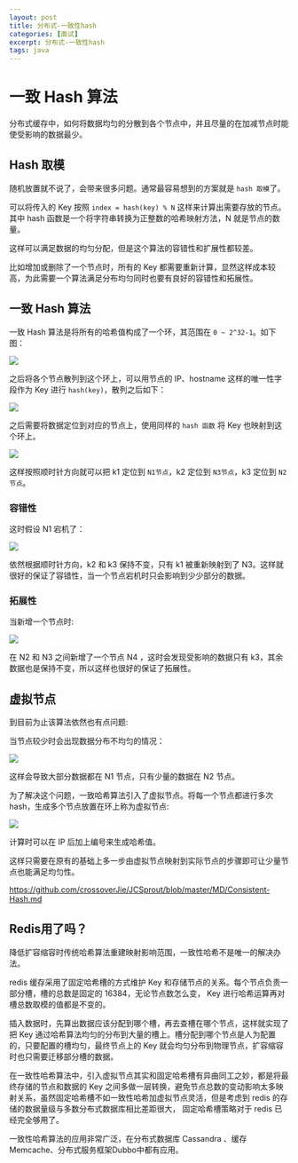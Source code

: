```yaml
---
layout: post
title: 分布式-一致性hash
categories: [面试]
excerpt: 分布式-一致性hash
tags: java
---
```

# 一致 Hash 算法
分布式缓存中，如何将数据均匀的分散到各个节点中，并且尽量的在加减节点时能使受影响的数据最少。

## Hash 取模
随机放置就不说了，会带来很多问题。通常最容易想到的方案就是 `hash 取模`了。

可以将传入的 Key 按照 `index = hash(key) % N` 这样来计算出需要存放的节点。其中 hash 函数是一个将字符串转换为正整数的哈希映射方法，N 就是节点的数量。

这样可以满足数据的均匀分配，但是这个算法的容错性和扩展性都较差。

比如增加或删除了一个节点时，所有的 Key 都需要重新计算，显然这样成本较高，为此需要一个算法满足分布均匀同时也要有良好的容错性和拓展性。

## 一致 Hash 算法

一致 Hash 算法是将所有的哈希值构成了一个环，其范围在 `0 ~ 2^32-1`。如下图：

![](/images/interviews/一致性hash1.jpg)

之后将各个节点散列到这个环上，可以用节点的 IP、hostname 这样的唯一性字段作为 Key 进行 `hash(key)`，散列之后如下：

![](/images/interviews/一致性hash2.jpg)

之后需要将数据定位到对应的节点上，使用同样的 `hash 函数` 将 Key 也映射到这个环上。

![](/images/interviews/一致性hash3.jpg)

这样按照顺时针方向就可以把 k1 定位到 `N1节点`，k2 定位到 `N3节点`，k3 定位到 `N2节点`。

### 容错性
这时假设 N1 宕机了：

![](/images/interviews/一致性hash4.jpg)

依然根据顺时针方向，k2 和 k3 保持不变，只有 k1 被重新映射到了 N3。这样就很好的保证了容错性，当一个节点宕机时只会影响到少少部分的数据。

### 拓展性

当新增一个节点时:

![](/images/interviews/一致性hash5.jpg)

在 N2 和 N3 之间新增了一个节点 N4 ，这时会发现受影响的数据只有 k3，其余数据也是保持不变，所以这样也很好的保证了拓展性。

## 虚拟节点
到目前为止该算法依然也有点问题:

当节点较少时会出现数据分布不均匀的情况：

![](/images/interviews/一致性hash6.jpg)

这样会导致大部分数据都在 N1 节点，只有少量的数据在 N2 节点。

为了解决这个问题，一致哈希算法引入了虚拟节点。将每一个节点都进行多次 hash，生成多个节点放置在环上称为虚拟节点:

![](/images/interviews/一致性hash7.jpg)

计算时可以在 IP 后加上编号来生成哈希值。

这样只需要在原有的基础上多一步由虚拟节点映射到实际节点的步骤即可让少量节点也能满足均匀性。

https://github.com/crossoverJie/JCSprout/blob/master/MD/Consistent-Hash.md

## Redis用了吗？
降低扩容缩容时传统哈希算法重建映射影响范围，一致性哈希不是唯一的解决办法。

redis 缓存采用了固定哈希槽的方式维护 Key 和存储节点的关系。每个节点负责一部分槽，槽的总数是固定的 16384，无论节点数怎么变， Key 进行哈希运算再对槽总数取模的值都是不变的。

插入数据时，先算出数据应该分配到哪个槽，再去查槽在哪个节点，这样就实现了把 Key 通过哈希算法均匀的分布到大量的槽上。槽分配到哪个节点是人为配置的，只要配置的槽均匀，最终节点上的 Key 就会均匀分布到物理节点，扩容缩容时也只需要迁移部分槽的数据。

在一致性哈希算法中，引入虚拟节点其实和固定哈希槽有异曲同工之妙，都是将最终存储的节点和数据的 Key 之间多做一层转换，避免节点总数的变动影响太多映射关系，虽然固定哈希槽不如一致性哈希加虚拟节点灵活，但是考虑到 redis 的存储的数据量级与多数分布式数据库相比差距很大， 固定哈希槽策略对于 redis 已经完全够用了。

一致性哈希算法的应用非常广泛，在分布式数据库 Cassandra 、缓存Memcache、分布式服务框架Dubbo中都有应用。


